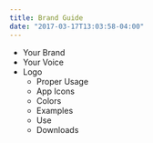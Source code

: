 ```yaml
---
title: Brand Guide
date: "2017-03-17T13:03:58-04:00"
---
```

- Your Brand
- Your Voice
- Logo
  - Proper Usage
  - App Icons
  - Colors
  - Examples
  - Use
  - Downloads
